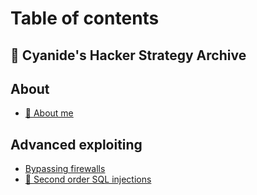 # Table of contents

## 🎀 Cyanide's Hacker Strategy Archive

## About

* [🧸 About me](README.md)

## Advanced exploiting

* [Bypassing firewalls](advanced-exploiting/bypassing-firewalls.md)
* [💉 Second order SQL injections](advanced-exploiting/second-order-sql-injections.md)
